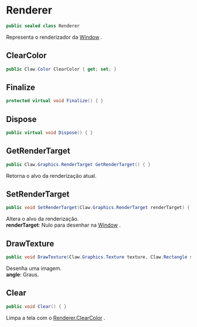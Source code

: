 # Renderer
```csharp
public sealed class Renderer
```
Representa o renderizador da [Window](/API/Claw/Window.md#Window) .<br />
## ClearColor
```csharp
public Claw.Color ClearColor { get; set; } 
```
## Finalize
```csharp
protected virtual void Finalize() { }
```
## Dispose
```csharp
public virtual void Dispose() { }
```
## GetRenderTarget
```csharp
public Claw.Graphics.RenderTarget GetRenderTarget() { }
```
Retorna o alvo da renderização atual.<br />
## SetRenderTarget
```csharp
public void SetRenderTarget(Claw.Graphics.RenderTarget renderTarget) { }
```
Altera o alvo da renderização.<br />
**renderTarget**: Nulo para desenhar na [Window](/API/Claw/Window.md#Window) .<br />
## DrawTexture
```csharp
public void DrawTexture(Claw.Graphics.Texture texture, Claw.Rectangle source, Claw.Rectangle destination, Claw.Color color, Claw.Vector2 origin, float angle, Claw.Graphics.Flip flip) { }
```
Desenha uma imagem.<br />
**angle**: Graus.<br />
## Clear
```csharp
public void Clear() { }
```
Limpa a tela com o [Renderer.ClearColor](/API/Claw/Graphics/Renderer.md#ClearColor) .<br />
